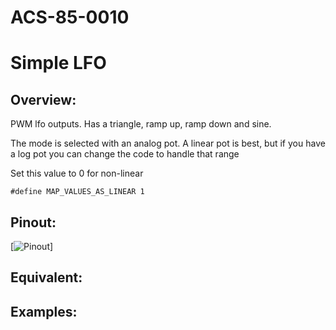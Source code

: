 # ACS-85-0010
Simple LFO
==============

## Overview:
PWM lfo outputs.
Has a triangle, ramp up, ramp down and sine.

The mode is selected with an analog pot.  A linear pot is best, but if you have a log pot you can change the code to handle that range

Set this value to 0 for non-linear

    #define MAP_VALUES_AS_LINEAR 1



## Pinout:
[![Pinout](https://github.com/robstave/ArduinoComponentSketches/blob/master/ACS-85%20ATTiny85%20sketches/ACS-85-0010/images/acs-85-0010.png)] 

## Equivalent:

 
 

## Examples:

 
